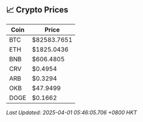 ## 📈 Crypto Prices

| Coin | Price |
| ---- | ----- |
| BTC | $82583.7651 |
| ETH | $1825.0436 |
| BNB | $606.4805 |
| CRV | $0.4954 |
| ARB | $0.3294 |
| OKB | $47.9499 |
| DOGE | $0.1662 |

_Last Updated: 2025-04-01 05:46:05.706 +0800 HKT_